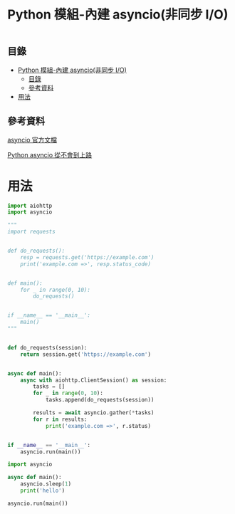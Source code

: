 # Python 模組-內建 asyncio(非同步 I/O)

```
```

## 目錄

- [Python 模組-內建 asyncio(非同步 I/O)](#python-模組-內建-asyncio非同步-io)
	- [目錄](#目錄)
	- [參考資料](#參考資料)
- [用法](#用法)

## 參考資料

[asyncio 官方文檔](https://docs.python.org/zh-tw/3/library/asyncio.html)

[Python asyncio 從不會到上路](https://myapollo.com.tw/blog/begin-to-asyncio/)

# 用法

```Python
import aiohttp
import asyncio

"""
import requests


def do_requests():
    resp = requests.get('https://example.com')
    print('example.com =>', resp.status_code)


def main():
    for _ in range(0, 10):
        do_requests()


if __name__ == '__main__':
    main()
"""


def do_requests(session):
    return session.get('https://example.com')


async def main():
    async with aiohttp.ClientSession() as session:
        tasks = []
        for _ in range(0, 10):
            tasks.append(do_requests(session))

        results = await asyncio.gather(*tasks)
        for r in results:
            print('example.com =>', r.status)


if __name__ == '__main__':
    asyncio.run(main())
```

```Python
import asyncio

async def main():
    asyncio.sleep(1)
    print('hello')

asyncio.run(main())
```
